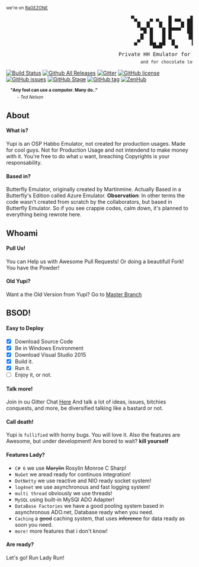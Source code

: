 
<sup>we're on [RaGEZONE](https://forum.ragezone.com/f331/yupi-6-rosylin-mysql-based-1087279/)</sup>
<pre>
                                        ▀▄    ▄ ▄   █ ▄▄  ▄█   ▄ 
                                          █  █   █  █   █ ██  █  
                                           ▀█ █   █ █▀▀▀  ██ █   
                                           █  █   █ █     ▐█ █   
                                         ▄▀   █▄ ▄█  █     ▐     
                                               ▀▀▀    ▀      ▀   
                                    Private HH Emulator for Good Guys!
                                           <sub>and for chocolate lovers</sub>
</pre>

[![Build Status](https://travis-ci.org/sant0ro/Yupi.svg?branch=nio)](https://travis-ci.org/sant0ro/Yupi) [![Github All Releases](https://img.shields.io/github/downloads/sant0ro/Yupi/total.svg)]() [![Gitter](https://badges.gitter.im/sant0ro/Yupi.svg)](https://gitter.im/sant0ro/Yupi) [![GitHub license](https://img.shields.io/badge/license-MIT-4DB798.svg)](https://raw.githubusercontent.com/sant0ro/Yupi/nio/LICENSE.md) [![GitHub issues](https://img.shields.io/github/issues/sant0ro/Yupi.svg)](https://github.com/sant0ro/Yupi/issues) [![GitHub Stage](https://img.shields.io/badge/stage-alpha-D7AF23.svg)](https://github.com/sant0ro/Yupi) [![GitHub tag](https://img.shields.io/github/tag/sant0ro/Yupi.svg)]() [![ZenHub](https://img.shields.io/badge/supercharged%20by-zenhub.io-orange.svg)](https://zenhub.io)

&nbsp;&nbsp;&nbsp;<sup>**"Any fool can use a computer.  Many do.."**<br>
&nbsp;&nbsp;&nbsp;&nbsp;&nbsp;&nbsp;&nbsp;&nbsp;&nbsp;- *Ted Nelson*</sup>

## About

#### What is?
Yupi is an OSP Habbo Emulator, not created for production usages. Made for cool guys. Not for Production Usage and not intendend to make money with it. You're free to do what u want, breaching Copyrights is your responsability.

#### Based in?
Butterfly Emulator, originally created by Martinmine. Actually Based in a Butterfly's Edition called Azure Emulator.
**Observation**: In other terms the code wasn't created from scratch by the collaborators, but based in Butterfly Emulator. So if you see crappie codes, calm down, it's planned to everything being rewrote here.

## Whoami

#### Pull Us!
You can Help us with Awesome Pull Requests! Or doing a beautifull Fork! You have the Powder!

#### Old Yupi?
Want a the Old Version from Yupi? Go to [Master Branch](https://github.com/sant0ro/Yupi/tree/master)

## BSOD!

#### Easy to Deploy
- [x] Download Source Code
- [x] Be in Windows Environment
- [x] Download Visual Studio 2015
- [x] Build it.
- [x] Run it. 
- [ ] Enjoy it, or not.

#### Talk more!
Join in ou Gitter Chat [Here](https://gitter.im/sant0ro/Yupi) And talk a lot of ideas, issues, bitchies conquests, and more, be diversified talking like a bastard or not.

#### Call death!
Yupi is ``fullified`` with horny bugs. You will love it. Also the features are Awesome, but under development! Are bored to wait? **kill yourself**

#### Features Lady?
- ``C# 6`` we use ~~Marylin~~ Rosylin Monroe C Sharp!
- ``NuGet`` we aread ready for continuos integration!
- ``DotNetty`` we use reactive and NIO ready socket system!
- ``log4net`` we use asynchronous and fast logging system!
- ``multi thread`` obviously we use threads!
- ``MySQL`` using built-in MySQl ADO Adapter!
- ``DataBase Factories`` we have a good pooling system based in asynchronous ADO.net, Database ready when you need.
- ``Caching`` a ~~good~~ caching system, that uses ~~inference~~ for data ready as soon you need.
- ``more!`` more features that i don't know!

#### Are ready?
Let's go! Run Lady Run!





